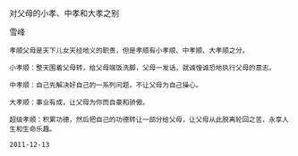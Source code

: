 对父母的小孝、中孝和大孝之别

雪峰


    孝顺父母是天下儿女天经地义的职责，但是孝顺有小孝顺、中孝顺、大孝顺之分。

    小孝顺：整天围着父母转，给父母端饭洗脚，父母一发话，就诚惶诚恐地执行父母的意志。

    中孝顺：自己先解决好自己的一系列问题，不让父母为自己操心。

    大孝顺：事业有成，让父母为你而自豪和骄傲。

    超级孝顺：积累功德，然后把自己的功德转让一部分给父母，让父母从此脱离轮回之苦，永享人生和生命乐趣。

    2011-12-13



